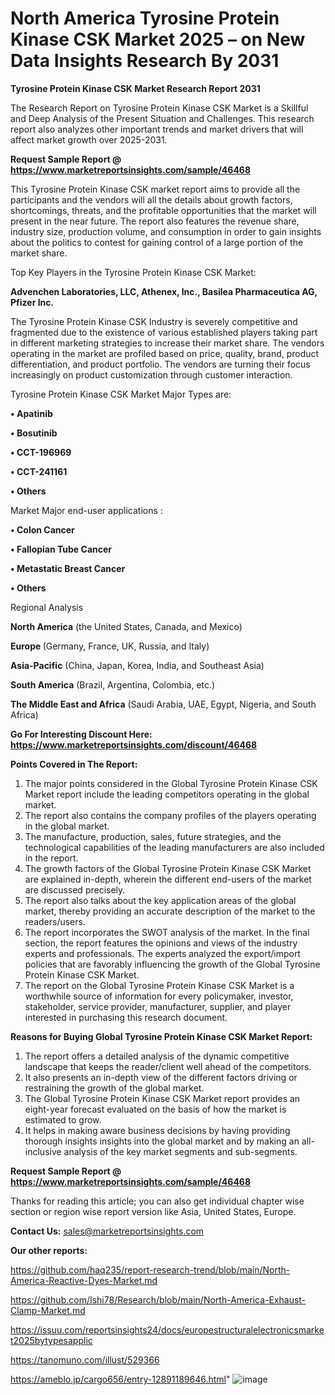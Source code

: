# North America Tyrosine Protein Kinase CSK Market 2025 – on New Data Insights Research By 2031

<strong>Tyrosine Protein Kinase CSK Market Research Report 2031</strong>

The Research Report on Tyrosine Protein Kinase CSK Market is a Skillful and Deep Analysis of the Present Situation and Challenges. This research report also analyzes other important trends and market drivers that will affect market growth over 2025-2031.

<strong>Request Sample Report @ <a href=https://www.marketreportsinsights.com/sample/46468>https://www.marketreportsinsights.com/sample/46468</a></strong>

This Tyrosine Protein Kinase CSK market report aims to provide all the participants and the vendors will all the details about growth factors, shortcomings, threats, and the profitable opportunities that the market will present in the near future. The report also features the revenue share, industry size, production volume, and consumption in order to gain insights about the politics to contest for gaining control of a large portion of the market share.

Top Key Players in the Tyrosine Protein Kinase CSK Market:

<strong>Advenchen Laboratories, LLC, Athenex, Inc., Basilea Pharmaceutica AG, Pfizer Inc.</strong>

The Tyrosine Protein Kinase CSK Industry is severely competitive and fragmented due to the existence of various established players taking part in different marketing strategies to increase their market share. The vendors operating in the market are profiled based on price, quality, brand, product differentiation, and product portfolio. The vendors are turning their focus increasingly on product customization through customer interaction.

Tyrosine Protein Kinase CSK Market Major Types are:

<strong>•  Apatinib

•  Bosutinib

•  CCT-196969

•  CCT-241161

•  Others</strong>

Market Major end-user applications :

<strong>•  Colon Cancer

•  Fallopian Tube Cancer

•  Metastatic Breast Cancer

•  Others</strong>

Regional Analysis

</u><strong><b>North America</b></strong> (the United States, Canada, and Mexico)

<strong><b>Europe </b></strong>(Germany, France, UK, Russia, and Italy)

<strong><b>Asia-Pacific</b></strong> (China, Japan, Korea, India, and Southeast Asia)

<strong><b>South America</b></strong> (Brazil, Argentina, Colombia, etc.)

<strong><b>The Middle East and Africa</b></strong> (Saudi Arabia, UAE, Egypt, Nigeria, and South Africa)

<strong>Go For Interesting Discount Here: <a href=https://www.marketreportsinsights.com/discount/46468>https://www.marketreportsinsights.com/discount/46468</a></strong>

<strong>Points Covered in The Report:</strong>
<ol>
  <li>The major points considered in the Global Tyrosine Protein Kinase CSK Market report include the leading competitors operating in the global market.</li>
  <li>The report also contains the company profiles of the players operating in the global market.</li>
  <li>The manufacture, production, sales, future strategies, and the technological capabilities of the leading manufacturers are also included in the report.</li>
  <li>The growth factors of the Global Tyrosine Protein Kinase CSK Market are explained in-depth, wherein the different end-users of the market are discussed precisely.</li>
  <li>The report also talks about the key application areas of the global market, thereby providing an accurate description of the market to the readers/users.</li>
  <li>The report incorporates the SWOT analysis of the market. In the final section, the report features the opinions and views of the industry experts and professionals. The experts analyzed the export/import policies that are favorably influencing the growth of the Global Tyrosine Protein Kinase CSK Market.</li>
  <li>The report on the Global Tyrosine Protein Kinase CSK Market is a worthwhile source of information for every policymaker, investor, stakeholder, service provider, manufacturer, supplier, and player interested in purchasing this research document.</li>
</ol>
<strong>Reasons for Buying Global Tyrosine Protein Kinase CSK Market Report:</strong>

<ol>
  <li>The report offers a detailed analysis of the dynamic competitive landscape that keeps the reader/client well ahead of the competitors.</li>
  <li>It also presents an in-depth view of the different factors driving or restraining the growth of the global market.</li>
  <li>The Global Tyrosine Protein Kinase CSK Market report provides an eight-year forecast evaluated on the basis of how the market is estimated to grow.</li>
  <li>It helps in making aware business decisions by having providing thorough insights insights into the global market and by making an all-inclusive analysis of the key market segments and sub-segments.</li>
</ol>
<strong>Request Sample Report @ <a href=https://www.marketreportsinsights.com/sample/46468>https://www.marketreportsinsights.com/sample/46468</a></strong>


Thanks for reading this article; you can also get individual chapter wise section or region wise report version like Asia, United States, Europe.

<strong>Contact Us:</strong>
sales@marketreportsinsights.com

<strong>Our other reports:</strong>

<a href=https://github.com/haq235/report-research-trend/blob/main/North-America-Reactive-Dyes-Market.md>https://github.com/haq235/report-research-trend/blob/main/North-America-Reactive-Dyes-Market.md</a>

<a href=https://github.com/Ishi78/Research/blob/main/North-America-Exhaust-Clamp-Market.md>https://github.com/Ishi78/Research/blob/main/North-America-Exhaust-Clamp-Market.md</a>

<a href=https://issuu.com/reportsinsights24/docs/europestructuralelectronicsmarket2025bytypesapplic>https://issuu.com/reportsinsights24/docs/europestructuralelectronicsmarket2025bytypesapplic</a>

<a href=https://tanomuno.com/illust/529366>https://tanomuno.com/illust/529366</a>

<a href=https://ameblo.jp/cargo656/entry-12891189646.html>https://ameblo.jp/cargo656/entry-12891189646.html</a>"
![image](https://github.com/user-attachments/assets/e3f0c13f-8dda-4f3e-9a4d-8903491b67c1)

